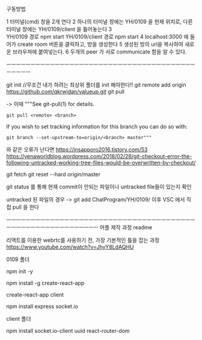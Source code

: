 구동방법

1 터미널(cmd) 창을 2개 연다
2 하나의 터미널 창에는 YH/0109 을 현재 위치로, 다른 터미널 창에는 YH/0109/client 을 틀어놓는다
3   
YH/0109 경로
npm start
YH/0109/client 경로 
npm start 
4 localhost:3000 에 들어가 create room 버튼을 클릭하고, 방을 생성한다
5 생성된 방의 url을 복사하여 새로운 브라우져에 붙여넣는다.
6 두개의 peer 가 서로 communicate 함을 알 수 있다.

ㅡㅡㅡㅡㅡㅡㅡㅡㅡㅡㅡㅡㅡㅡㅡㅡㅡㅡㅡㅡㅡㅡㅡㅡㅡㅡㅡㅡㅡㅡㅡㅡㅡㅡㅡㅡㅡㅡㅡㅡㅡㅡㅡㅡ

git init        //무조건 내가 하려는 최상위 폴더를 init 해야한다!!
git remote add origin https://github.com/qkrwjdan/valueup.git
git pull

-> 이때 
"""See git-pull(1) for details.

    git pull <remote> <branch>

If you wish to set tracking information for this branch you can do so with:

    git branch --set-upstream-to=origin/<branch> master"""
와 같은 오류가 난다면 
https://insapporo2016.tistory.com/53 
https://yenaworldblog.wordpress.com/2018/02/28/git-checkout-error-the-following-untracked-working-tree-files-would-be-overwritten-by-checkout/

git fetch
git reset --hard origin/master

git status
를 통해 현재 commit이 안되는 파일이나 untracked file들이 있는지 확인

untracked 된 파일의 경우    ->      git add ChatProgram/YH/0109/
이후 VSC 에서 직접 pull 을 한다

ㅡㅡㅡㅡㅡㅡㅡㅡㅡㅡㅡㅡㅡㅡㅡㅡㅡㅡㅡㅡㅡㅡㅡㅡㅡㅡㅡㅡㅡㅡㅡㅡㅡㅡㅡㅡㅡㅡㅡㅡㅡㅡㅡㅡㅡㅡㅡㅡㅡㅡㅡㅡㅡㅡㅡㅡㅡㅡ
어플 제작 과정 readme


리액트를 이용한 webrtc를 사용하기 전, 가장 기본적인 틀을 잡는 과정
https://www.youtube.com/watch?v=JhyY8LdAQHU

0109 폴더

npm init -y

npm install -g create-react-app 

create-react-app client

npm install express socket.io



client 폴더

npm install socket.io-client uuid react-router-dom 